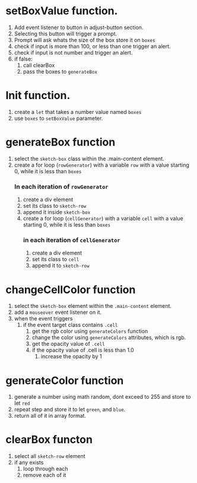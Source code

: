 # setBoxValue function.
1. Add event listener to button in adjust-button section.
1. Selecting this button will trigger a prompt.
1. Prompt will ask whats the size of the box store it on `boxes`
1. check if input is more than 100, or less than one trigger an alert.
1. check if input is not number and trigger an alert.
1. if false:
    1. call clearBox
    1. pass the boxes to `generateBox`

# Init function.
1. create a `let` that takes a number value named `boxes`
1. use `boxes` to `setBoxValue` parameter.

# generateBox function
1. select the `sketch-box` class within the .main-content element.
1. create a for loop (`rowGenerator`) with a variable `row` with a value starting 0, while it is less than `boxes`
    ### In each iteration of `rowGenerator`
    1. create a div element
    1. set its class to `sketch-row`
    1. append it inside `sketch-box`
    1. create a for loop (`cellGenerator`) with a variable `cell` with a value starting 0, while it is less than `boxes`
        ### in each iteration of `cellGenerator`
        1. create a div element
        1. set its class to `cell`
        1. append it to `sketch-row`

# changeCellColor function
1. select the `sketch-box` element within the `.main-content` element.
1. add a `mouseover` event listener on it.
1. when the event triggers
    1. if the event target class contains `.cell`
        1. get the rgb color using `generateColors` function
        1. change the color using `generateColors` attributes, which is rgb.
        1. get the opacity value of `.cell`
        1. if the opacity value of .cell is less than 1.0
            1. increase the opacity by 1

# generateColor function
1. generate a number using math random, dont exceed to 255 and store to let `red`
1. repeat step and store it to let `green`, and `blue`.
1. return all of it in array format.

# clearBox functon
1. select all `sketch-row` element
1. if any exists
    1. loop through each
    1. remove each of it